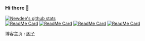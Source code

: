 ### Hi there 👋
[![Newdee's github stats](https://github-readme-stats.vercel.app/api?username=newdee&count_private=true&show_icons=true&theme=dracula)](https://newdee.cf)  
[![ReadMe Card](https://github-readme-stats.vercel.app/api/pin/?username=newdee&repo=newdee.github.io&show_owner=true&theme=dracula)](https://github.com/newdee/newdee.github.io)
[![ReadMe Card](https://github-readme-stats.vercel.app/api/pin/?username=newdee&repo=Leetcode&show_owner=true&theme=dracula)](https://github.com/newdee/Leetcode)
[![ReadMe Card](https://github-readme-stats.vercel.app/api/pin/?username=newdee&repo=chinese-independent-blogs&show_owner=true&theme=dracula)](https://github.com/newdee/chinese-independent-blogs)
[![ReadMe Card](https://github-readme-stats.vercel.app/api/pin/?username=newdee&repo=BlogComments&show_owner=true&theme=dracula)](https://github.com/newdee/BlogComments)


博客主页 : [阁子](https://newdee.cf)

<!--
**newdee/newdee** is a ✨ _special_ ✨ repository because its `README.md` (this file) appears on your GitHub profile.

50DA8B  青色
46BAEB  蓝色
F8854D 粉红色
F8CE04  黄色

[![Top Langs](https://github-readme-stats.vercel.app/api/top-langs/?username=newdee&layout=compact&theme=dracula)](https://github.com/newdee/newdee)
Here are some ideas to get you started:

- 🔭 I’m currently working on ...
- 🌱 I’m currently learning ...
- 👯 I’m looking to collaborate on ...
- 🤔 I’m looking for help with ...
- 💬 Ask me about ...
- 📫 How to reach me: ...
- 😄 Pronouns: ...
- ⚡ Fun fact: ...
-->
